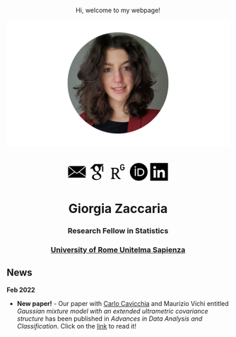   <p align="center">
    Hi, welcome to my webpage!
 </p> 
 
  <img src="ZacGithub.jpg" style="width:1000px;" align="middle">
  
   <h1 align="center"> <a href="mailto:giorgia.zaccaria@unitelmasapienza.it" target="_blank"><img src="email.jpg" style="width:40px;"></a> 
  <a href="https://scholar.google.it/citations?user=svSITAkAAAAJ&hl=it" target="_blank"><img src="scholar.png" style="width:40px;"></a>
  <a href="https://www.researchgate.net/profile/Giorgia-Zaccaria" target="_blank"><img src="RG.jpg" style="width:40px;"></a>
  <a href="https://orcid.org/0000-0001-9119-9104" target="_blank"><img src="orcid.png" style="width:40px;"></a>
  <a href="https://www.linkedin.com/in/giorgia-zaccaria-2b7329174/" target="_blank"><img src="Linkedin.jpg" style="width:40px;"></a>
  </h1>
  
  
  <h1 align="center">Giorgia Zaccaria</h1>
  <h3 align="center">Research Fellow in Statistics</h3>
  <h3 align="center"><a href="https://www.unitelmasapienza.it/it" target="_blank">University of Rome Unitelma Sapienza</a></h3>

  
## News
**Feb 2022**
- **New paper!** - Our paper with <a href="https://carlocavicchia.github.io" target="_blank">Carlo Cavicchia</a> and Maurizio Vichi entitled _Gaussian mixture model with an extended ultrametric covariance structure_ has been published in _Advances in Data Analysis and Classification_. Click on the <a href="https://link.springer.com/article/10.1007/s11634-021-00488-x" target="_blank">link</a> to read it!






  
 
